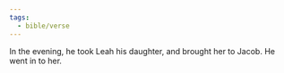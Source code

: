 ```yaml
---
tags:
  - bible/verse
---
```

In the evening, he took Leah his daughter, and brought her to Jacob. He went in to her.